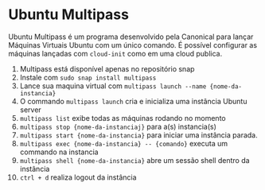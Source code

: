 # Ubuntu Multipass

Ubuntu Multipass é um programa desenvolvido pela Canonical para lançar Máquinas Virtuais Ubuntu com um único comando. É possível configurar as máquinas lançadas com `cloud-init` como em uma cloud publica. 

1. Multipass está disponível apenas no repositório snap
2. Instale com `sudo snap install multipass`
3. Lance sua maquina virtual com `multipass launch --name {nome-da-instancia}`
4. O commando `multipass launch` cria e inicializa uma instância Ubuntu server
5. `multipass list` exibe todas as máquinas rodando no momento
6. `multipass stop {nome-da-instanciaj}` para a(s) instancia(s)
7. `multipass start {nome-da-instancia}` para iniciar uma instância parada.
8. `multipass exec {nome-da-instancia} -- {comando}` executa um commando na instancia
9. `multipass shell {nome-da-instancia}` abre um sessão shell dentro da instância
10. `ctrl + d` realiza logout da instância